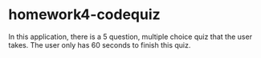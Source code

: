# homework4-codequiz

In this application, there is a 5 question, multiple choice quiz that the user takes. The user only has 60 seconds to finish this quiz.
